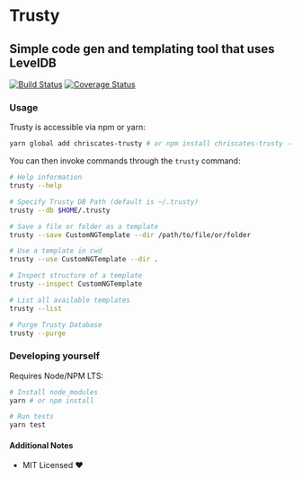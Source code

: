 # Trusty

## Simple code gen and templating tool that uses LevelDB

[![Build Status](https://travis-ci.org/ChrisCates/trusty.svg?branch=master)](https://travis-ci.org/ChrisCates/trusty)
[![Coverage Status](https://coveralls.io/repos/github/ChrisCates/trusty/badge.svg?branch=master)](https://coveralls.io/github/ChrisCates/trusty?branch=master)

### Usage

Trusty is accessible via npm or yarn:

```bash
yarn global add chriscates-trusty # or npm install chriscates-trusty --global
```

You can then invoke commands through the `trusty` command:

```bash
# Help information
trusty --help

# Specify Trusty DB Path (default is ~/.trusty)
trusty --db $HOME/.trusty 

# Save a file or folder as a template
trusty --save CustomNGTemplate --dir /path/to/file/or/folder

# Use a template in cwd
trusty --use CustomNGTemplate --dir .

# Inspect structure of a template
trusty --inspect CustomNGTemplate

# List all available templates
trusty --list

# Purge Trusty Database
trusty --purge
```

### Developing yourself

Requires Node/NPM LTS:

```bash
# Install node_modules
yarn # or npm install

# Run tests
yarn test
```

#### Additional Notes

* MIT Licensed :heart: